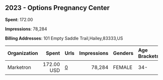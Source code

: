 ## 2023 - Options Pregnancy Center 
**Spent**: 172.00

**Impressions**: 78,284

**Billing Addresses**: 101 Empty Saddle Trail,Hailey,83333,US

|Organization|Spent|Urls|Impressions|Genders|Age Brackets|Country Codes|
|:---|---:|:---|---:|:---|:---|:---|
|Marketron|172.00 USD|[0](https://www.snap.com/political-ads/asset/d38eead980120a6dc47333ccea966e6cd8b8f2d41168bd5b4337ebc1fa6f2b30?mediaType=jpg)|78,284|FEMALE|34-|united states|
